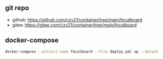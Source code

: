 ## git repo
  - github: https://github.com/czy21/container/tree/main/focalboard
  - gitee: https://gitee.com/czy21/container/tree/main/focalboard
## docker-compose
```bash
docker-compose --project-name focalboard --file deploy.yml up --detach --remove-orphans
```